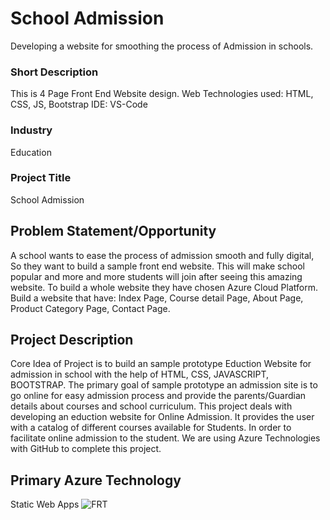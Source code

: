 
# School Admission

Developing a website for smoothing the process of Admission in schools.




### Short Description

This is 4 Page Front End Website design.
Web Technologies used: HTML, CSS, JS, Bootstrap
IDE: VS-Code


### Industry
Education 


### Project Title 
School Admission

## Problem Statement/Opportunity
A school wants to ease the process of admission smooth and fully digital, So they want to build a sample front end website.
This will make school popular and more and more students will join after seeing this amazing website.
To build a whole website they have chosen Azure Cloud Platform. Build a website that have: Index Page, Course detail Page, About Page, Product Category Page, Contact Page.

## Project Description 

Core Idea of Project is to build an sample prototype Eduction Website for admission in school with the help of HTML, CSS, JAVASCRIPT, BOOTSTRAP. 
The primary goal of sample prototype an admission site is to go online for easy admission process and provide the parents/Guardian details about courses and school curriculum. This project deals with developing an
eduction website for Online Admission. It provides the user with a catalog of different courses available for Students. In order 
to facilitate online admission to the student. We are using Azure Technologies with GitHub to complete this project.
## Primary Azure Technology 
Static Web Apps
![FRT](https://user-images.githubusercontent.com/56600948/170653964-19d33e65-1666-4007-bc40-0ff38af0b3fc.jpg)

